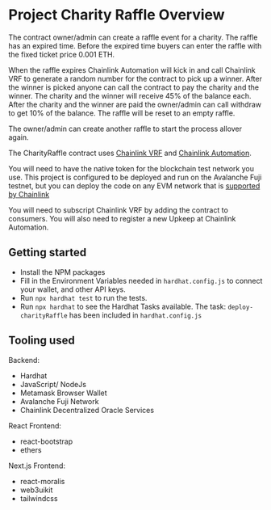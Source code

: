 # Project Charity Raffle Overview

The contract owner/admin can create a raffle event for a charity. The raffle has an expired time. Before the expired time buyers can enter the raffle with the fixed ticket price 0.001 ETH.

When the raffle expires Chainlink Automation will kick in and call Chainlink VRF to generate a random number for the contract to pick up a winner. After the winner is picked anyone can call the contract to pay the charity and the winner. The charity and the winner will receive 45% of the balance each. After the charity and the winner are paid the owner/admin can call withdraw to get 10% of the balance. The raffle will be reset to an empty raffle.

The owner/admin can create another raffle to start the process allover again.

The CharityRaffle contract uses [Chainlink VRF](https://docs.chain.link/vrf/v2/introduction/) and [Chainlink Automation](https://docs.chain.link/chainlink-automation/introduction/).

You will need to have the native token for the blockchain test network you use. This project is configured to be deployed and run on the Avalanche Fuji testnet, but you can deploy the code on any EVM network that is [supported by Chainlink](https://docs.chain.link/chainlink-automation/supported-networks/)

You will need to subscript Chainlink VRF by adding the contract to consumers. You will also need to register a new Upkeep at Chainlink Automation.

## Getting started

- Install the NPM packages
- Fill in the Environment Variables needed in `hardhat.config.js` to connect your wallet, and other API keys.
- Run `npx hardhat test` to run the tests.
- Run `npx hardhat` to see the Hardhat Tasks available. The task: `deploy-charityRaffle` has been included in `hardhat.config.js`

## Tooling used

Backend:

- Hardhat
- JavaScript/ NodeJs
- Metamask Browser Wallet
- Avalanche Fuji Network
- Chainlink Decentralized Oracle Services

React Frontend:

- react-bootstrap
- ethers

Next.js Frontend:

- react-moralis
- web3uikit
- tailwindcss

